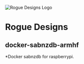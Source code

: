 ![Rogue Designs Logo](https://storage.googleapis.com/stiles-images/RogueLogo-256x158.png)

# Rogue Designs

## docker-sabnzdb-armhf

*Docker sabnzdb for raspberrypi. 

